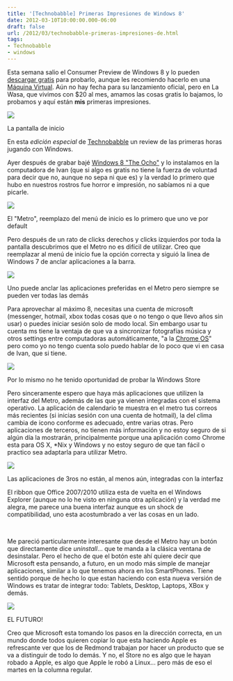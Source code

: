 ```yaml
---
title: '[Technobabble] Primeras Impresiones de Windows 8'
date: 2012-03-10T10:00:00.000-06:00
draft: false
url: /2012/03/technobabble-primeras-impresiones-de.html
tags: 
- Technobabble
- windows
---
```


Esta semana salio el Consumer Preview de Windows 8 y lo pueden [descargar gratis](http://windows.microsoft.com/es-MX/windows-8/consumer-preview?ocid=O_MSC_W8P_OandO_Consumer_EN-US) para probarlo, aunque les recomiendo hacerlo en una [Máquina Virtual](http://es.wikipedia.org/wiki/M%C3%A1quina_virtual). Aún no hay fecha para su lanzamiento oficial, pero en La Wasa, que vivimos con $20 al mes, amamos las cosas gratis lo bajamos, lo probamos y aquí están **mis** primeras impresiones.  

[![](https://lh3.ggpht.com/-2Vx2cJq3hTM/UKG4UkBMHaI/AAAAAAAACCY/N67L3nZTZJc/s1600/2012-03-10-090141_1920x1080_scrot.png)](http://3.bp.blogspot.com/-2Vx2cJq3hTM/UKG4UkBMHaI/AAAAAAAACCY/N67L3nZTZJc/s1600/2012-03-10-090141_1920x1080_scrot.png)

La pantalla de inicio

  

  

En esta _edición especial_ de [Technobabble](http://www.la-wasa.com/search/label/Technobabble) un review de las primeras horas jugando con Windows.

Ayer después de grabar bajé [Windows 8 "The Ocho"](http://www.youtube.com/watch?v=50jVa25gmWs) y lo instalamos en la computadora de Ivan (que si algo es gratis no tiene la fuerza de voluntad para decir que no, aunque no sepa ni que es) y la verdad lo primero que hubo en nuestros rostros fue horror e impresión, no sabíamos ni a que picarle.  
  

[![](https://lh3.ggpht.com/-Y5l0j67YJmc/UKG4UmTFGyI/AAAAAAAACCY/wOqCzfuX-wo/s1600/2012-03-10-082806_1920x1080_scrot.png)](http://4.bp.blogspot.com/-Y5l0j67YJmc/UKG4UmTFGyI/AAAAAAAACCY/wOqCzfuX-wo/s1600/2012-03-10-082806_1920x1080_scrot.png)

El "Metro", reemplazo del menú de inicio es lo primero que uno ve por default

Pero después de un rato de clicks derechos y clicks izquierdos por toda la pantalla descubrimos que el Metro no es difícil de utilizar. Creo que reemplazar al menú de inicio fue la opción correcta y siguió la linea de Windows 7 de anclar aplicaciones a la barra.  

[![](https://lh3.ggpht.com/-Bmak_OjPhIM/UKG4Uo9OTOI/AAAAAAAACCY/zAugVH6XlLA/s1600/2012-03-10-082617_1920x1080_scrot.png)](http://1.bp.blogspot.com/-Bmak_OjPhIM/UKG4Uo9OTOI/AAAAAAAACCY/zAugVH6XlLA/s1600/2012-03-10-082617_1920x1080_scrot.png)

Uno puede anclar las aplicaciones preferidas en el Metro pero siempre se pueden ver todas las demás

  

Para aprovechar al máximo 8, necesitas una cuenta de microsoft (messenger, hotmail, xbox todas cosas que o no tengo o que llevo años sin usar) o puedes iniciar sesión solo de modo local. Sin embargo usar tu cuenta ms tiene la ventaja de que va a sincronizar fotografías música y otros settings entre computadoras automáticamente, "a la [Chrome OS](http://www.google.com/chromebook/)" pero como yo no tengo cuenta solo puedo hablar de lo poco que vi en casa de Ivan, que si tiene.

  

[![](https://lh3.ggpht.com/-BQEftWvTQ_Q/UKG4Um8v3qI/AAAAAAAACCY/Y-IHG2hLr7A/s1600/2012-03-10-084140_1920x1080_scrot.png)](http://1.bp.blogspot.com/-BQEftWvTQ_Q/UKG4Um8v3qI/AAAAAAAACCY/Y-IHG2hLr7A/s1600/2012-03-10-084140_1920x1080_scrot.png)

Por lo mismo no he tenido oportunidad de probar la Windows Store

Pero sinceramente espero que haya más aplicaciones que utilizen la interfaz del Metro, además de las que ya vienen integradas con el sistema operativo. La aplicación de calendario te muestra en el metro tus correos más recientes (si inicias sesión con una cuenta de hotmail), la del clima cambia de icono conforme es adecuado, entre varias otras. Pero aplicaciones de terceros, no tienen más información y no estoy seguro de si algún día la mostrarán, principalmente porque una aplicación como Chrome esta para OS X, \*Nix y Windows y no estoy seguro de que tan fácil o practico sea adaptarla para utilizar Metro.

  

[![](https://lh3.ggpht.com/-qWrnTOjp_kI/UKG4UloTfKI/AAAAAAAACCY/mq8HUjXpghY/s1600/2012-03-10-082636_1920x1080_scrot.png)](http://3.bp.blogspot.com/-qWrnTOjp_kI/UKG4UloTfKI/AAAAAAAACCY/mq8HUjXpghY/s1600/2012-03-10-082636_1920x1080_scrot.png)

Las aplicaciones de 3ros no están, al menos aún, integradas con la interfaz

  
El ribbon que Office 2007/2010 utiliza esta de vuelta en el Windows Explorer (aunque no lo he visto en ninguna otra aplicación) y la verdad me alegra, me parece una buena interfaz aunque es un shock de compatibilidad, uno esta acostumbrado a ver las cosas en un lado.  

[  
](http://3.bp.blogspot.com/-WNL1B2Fk_Dg/UKG4Um1NO1I/AAAAAAAACCY/7WZfiTcmI9A/s1600/2012-03-10-090941_1920x1080_scrot.png)

Me pareció particularmente interesante que desde el Metro hay un botón que directamente dice _uninstall_... que te manda a la clásica ventana de desinstalar. Pero el hecho de que el botón este ahí quiere decir que Microsoft esta pensando, a futuro, en un modo más simple de manejar aplicaciones, similar a lo que tenemos ahora en los SmartPhones. Tiene sentido porque de hecho lo que estan haciendo con esta nueva versión de Windows es tratar de integrar todo: Tablets, Desktop, Laptops, XBox y demás.  
  
  
  
  

![](https://lh3.ggpht.com/-WNL1B2Fk_Dg/UKG4Um1NO1I/AAAAAAAACCY/7WZfiTcmI9A/s1600/2012-03-10-090941_1920x1080_scrot.png)

EL FUTURO!

  
  
Creo que Microsoft esta tomando los pasos en la dirección correcta, en un mundo donde todos quieren copiar lo que esta haciendo Apple es refrescante ver que los de Redmond trabajan por hacer un producto que se va a distinguir de todo lo demás. Y no, el Store no es algo que le hayan robado a Apple, es algo que Apple le robó a Linux... pero más de eso el martes en la columna regular.